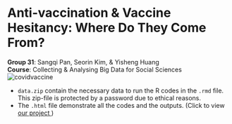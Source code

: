 # Anti-vaccination & Vaccine Hesitancy: Where Do They Come From?
**Group 31**: Sangqi Pan, Seorin Kim, & Yisheng Huang  <br>
**Course**: Collecting & Analysing Big Data for Social Sciences
<br>
![](https://www.cdc.gov/coronavirus/2019-ncov/images/vaccines/HCW_vaccine_page_transp-300x236-1.png?_=13435 "covidvaccine")
</br>

* `data.zip` contain the necessary data to run the R codes in the `.rmd` file. This zip-file is protected by a password due to ethical reasons. 
* The `.html` file demonstrate all the codes and the outputs. (Click to view <a href ="https://htmlpreview.github.io/?https://raw.githubusercontent.com/SereneKim/cabd-group31/main/Group_31_Final.html"> our project </a>)



